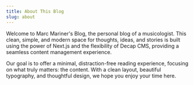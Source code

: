 ```yaml
---
title: About This Blog
slug: about
---
```


Welcome to Marc Mariner's Blog, the personal blog of a musicologist. This clean, simple, and modern space for thoughts, ideas, and stories is built using the power of Next.js and the flexibility of Decap CMS, providing a seamless content management experience.

Our goal is to offer a minimal, distraction-free reading experience, focusing on what truly matters: the content. With a clean layout, beautiful typography, and thoughtful design, we hope you enjoy your time here.
